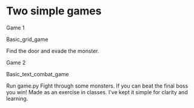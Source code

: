 # Two simple games

Game 1

Basic_grid_game

Find the door and evade the monster.

Game 2

Basic_text_combat_game

Run game.py
Fight through some monsters. If you can beat the final boss you win!
Made as an exercise in classes. I've kept it simple for clarity and learning.
